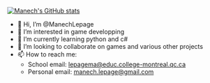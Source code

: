 [![Manech's GitHub stats](https://github-readme-stats.vercel.app/api?username=ManechLepage&show_icons=true&theme=tokyonight&hide=prs,issues,contribs&include_all_commits=true)](https://github.com/anuraghazra/github-readme-stats)

- 👋 Hi, I’m @ManechLepage
- 👀 I’m interested in game developping
- 🌱 I’m currently learning python and c#
- 💞️ I’m looking to collaborate on games and various other projects
- 📫 How to reach me:
    - School email: lepagema@educ.college-montreal.qc.ca
    - Personal email: manech.lepage@gmail.com

<!---
ManechLepage/ManechLepage is a ✨ special ✨ repository because its `README.md` (this file) appears on your GitHub profile.
You can click the Preview link to take a look at your changes.
--->
